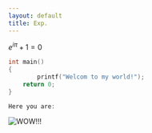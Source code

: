 ```yaml
---
layout: default
title: Exp.
---
```


$e^{i\pi}+1=0$

```c
int main()
{
        printf("Welcom to my world!");
	return 0;
}
```
```c
Here you are:
```
![WOW!!!](https://upload.wikimedia.org/wikipedia/commons/2/21/Hello_World_Brian_Kernighan_1978.jpg)
